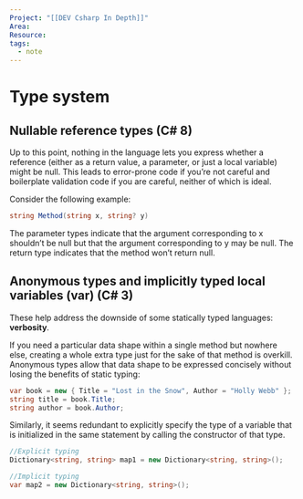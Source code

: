 ```yaml
---
Project: "[[DEV Csharp In Depth]]"
Area: 
Resource: 
tags:
  - note
---
```

# Type system

## Nullable reference types (C# 8)

Up to this point, nothing in the language lets you express whether a reference (either as a return value, a parameter, or just a local variable) might be null. This leads to error-prone code if you’re not careful and boilerplate validation code if you are careful, neither of which is ideal.

Consider the following example:

```cs
string Method(string x, string? y)
```

The parameter types indicate that the argument corresponding to x shouldn’t be null
but that the argument corresponding to y may be null. The return type indicates that
the method won’t return null.
## Anonymous types and implicitly typed local variables (var) (C# 3)

These help address the downside of some statically typed languages: **verbosity**.

If you need a particular data shape within a single method but nowhere else, creating a whole extra type just for the sake of that method is overkill. Anonymous types allow that data shape to be expressed concisely without losing the benefits of static typing:

```cs
var book = new { Title = "Lost in the Snow", Author = "Holly Webb" };
string title = book.Title;
string author = book.Author;
```

Similarly, it seems redundant to explicitly specify the type of a variable that is initialized in the same statement by calling the constructor of that type.

```cs
//Explicit typing
Dictionary<string, string> map1 = new Dictionary<string, string>();

//Implicit typing
var map2 = new Dictionary<string, string>();
```